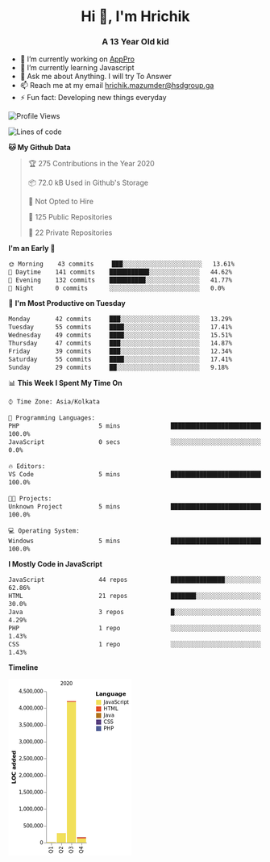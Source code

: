 <h1 align="center">Hi 👋, I'm Hrichik</h1>
<h3 align="center">A 13 Year Old kid</h3>


- 🔭 I’m currently working on [AppPro](https://apppro.in)
- 🌱 I’m currently learning Javascript
- 💬 Ask me about Anything. I will try To Answer
- 📫 Reach me at my email hrichik.mazumder@hsdgroup.ga
- ⚡ Fun fact: Developing new things everyday

<!--START_SECTION:waka-->
![Profile Views](http://img.shields.io/badge/Profile%20Views-4-blue)

![Lines of code](https://img.shields.io/badge/From%20Hello%20World%20I%27ve%20Written-3.8%20million%20lines%20of%20code-blue)

**🐱 My Github Data** 

> 🏆 275 Contributions in the Year 2020
 > 
> 📦 72.0 kB Used in Github's Storage 
 > 
> 🚫 Not Opted to Hire
 > 
> 📜 125 Public Repositories
 > 
> 🔑 22 Private Repositories 

**I'm an Early 🐤** 

```text
🌞 Morning    43 commits     ███░░░░░░░░░░░░░░░░░░░░░░   13.61% 
🌆 Daytime    141 commits    ███████████░░░░░░░░░░░░░░   44.62% 
🌃 Evening    132 commits    ██████████░░░░░░░░░░░░░░░   41.77% 
🌙 Night      0 commits      ░░░░░░░░░░░░░░░░░░░░░░░░░   0.0%

```
📅 **I'm Most Productive on Tuesday** 

```text
Monday       42 commits     ███░░░░░░░░░░░░░░░░░░░░░░   13.29% 
Tuesday      55 commits     ████░░░░░░░░░░░░░░░░░░░░░   17.41% 
Wednesday    49 commits     ████░░░░░░░░░░░░░░░░░░░░░   15.51% 
Thursday     47 commits     ███░░░░░░░░░░░░░░░░░░░░░░   14.87% 
Friday       39 commits     ███░░░░░░░░░░░░░░░░░░░░░░   12.34% 
Saturday     55 commits     ████░░░░░░░░░░░░░░░░░░░░░   17.41% 
Sunday       29 commits     ██░░░░░░░░░░░░░░░░░░░░░░░   9.18%

```


📊 **This Week I Spent My Time On** 

```text
⌚︎ Time Zone: Asia/Kolkata

💬 Programming Languages: 
PHP                      5 mins              █████████████████████████   100.0% 
JavaScript               0 secs              ░░░░░░░░░░░░░░░░░░░░░░░░░   0.0%

🔥 Editors: 
VS Code                  5 mins              █████████████████████████   100.0%

🐱‍💻 Projects: 
Unknown Project          5 mins              █████████████████████████   100.0%

💻 Operating System: 
Windows                  5 mins              █████████████████████████   100.0%

```

**I Mostly Code in JavaScript** 

```text
JavaScript               44 repos            ███████████████░░░░░░░░░░   62.86% 
HTML                     21 repos            ███████░░░░░░░░░░░░░░░░░░   30.0% 
Java                     3 repos             █░░░░░░░░░░░░░░░░░░░░░░░░   4.29% 
PHP                      1 repo              ░░░░░░░░░░░░░░░░░░░░░░░░░   1.43% 
CSS                      1 repo              ░░░░░░░░░░░░░░░░░░░░░░░░░   1.43%

```


**Timeline**

![Chart not found](https://github.com/hrichiksite/hrichiksite/blob/master/charts/bar_graph.png) 


<!--END_SECTION:waka-->
